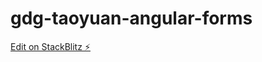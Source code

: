 # gdg-taoyuan-angular-forms

[Edit on StackBlitz ⚡️](https://stackblitz.com/edit/gdg-taoyuan-angular-forms)
